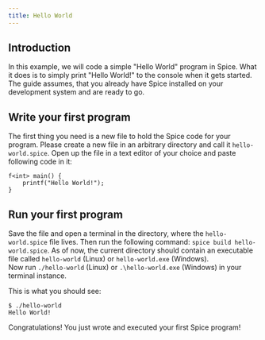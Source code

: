 ```yaml
---
title: Hello World
---
```


## Introduction

In this example, we will code a simple "Hello World" program in Spice. What it does is to simply print "Hello World!" to the console when it gets started. The guide assumes, that you already have Spice installed on your development system and are ready to go.

## Write your first program

The first thing you need is a new file to hold the Spice code for your program. Please create a new file in an arbitrary directory and call it `hello-world.spice`. Open up the file in a text editor of your choice and paste following code in it:

```spice
f<int> main() {
	printf("Hello World!");
}
```

## Run your first program

Save the file and open a terminal in the directory, where the `hello-world.spice` file lives. Then run the following command: `spice build hello-world.spice`. As of now, the current directory should contain an executable file called `hello-world` (Linux) or `hello-world.exe` (Windows). <br>
Now run `./hello-world` (Linux) or `.\hello-world.exe` (Windows) in your terminal instance.

This is what you should see:
```shell
$ ./hello-world
Hello World!
```

Congratulations! You just wrote and executed your first Spice program!